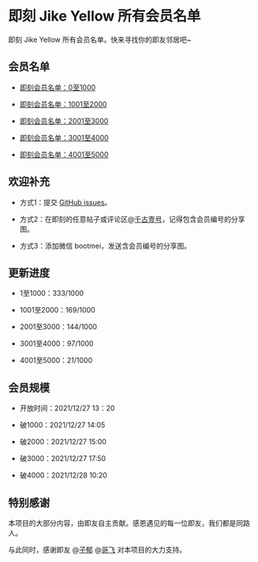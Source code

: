 # 即刻 Jike Yellow 所有会员名单

即刻 Jike Yellow 所有会员名单。快来寻找你的即友邻居吧~

## 会员名单

- [即刻会员名单：0至1000](./即刻会员名单：0至1000.md)

- [即刻会员名单：1001至2000](./即刻会员名单：1001至2000.md)

- [即刻会员名单：2001至3000](./即刻会员名单：2001至3000.md)

- [即刻会员名单：3001至4000](./即刻会员名单：3001至4000.md)

- [即刻会员名单：4001至5000](./即刻会员名单：3001至4000.md)


## 欢迎补充

- 方式1：提交 [GitHub issues](https://github.com/qianguyihao/jike-yellow/issues)。

- 方式2：在即刻的任意帖子或评论区@[千古壹号](https://m.okjike.com/users/smyhvae)，记得包含会员编号的分享图。

- 方式3：添加微信 bootmei，发送含会员编号的分享图。


## 更新进度

- 1至1000：333/1000

- 1001至2000：169/1000

- 2001至3000：144/1000

- 3001至4000：97/1000

- 4001至5000：21/1000

## 会员规模

- 开放时间：2021/12/27 13：20

- 破1000：2021/12/27 14:05

- 破2000：2021/12/27 15:00

- 破3000：2021/12/27 17:50

- 破4000：2021/12/28 10:20

## 特别感谢

本项目的大部分内容，由即友自主贡献。感恩遇见的每一位即友，我们都是同路人。

与此同时，感谢即友 @[子郁](https://jike.city/ziyueth) @[哥飞](https://web.okjike.com/u/a2d6acc1-626f-4d15-a22a-849e88a4c9f0) 对本项目的大力支持。